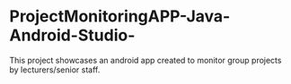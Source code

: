 # ProjectMonitoringAPP-Java-Android-Studio-
This project showcases an android app created to monitor group projects by lecturers/senior staff.
